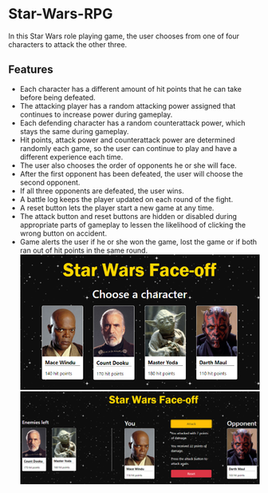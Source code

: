 # Star-Wars-RPG
In this Star Wars role playing game, the user chooses from one of four characters to attack the other three.

## Features
  * Each character has a different amount of hit points that he can take before being defeated. 
  * The attacking player has a random attacking power assigned that continues to increase power during gameplay.
  * Each defending character has a random counterattack power, which stays the same during gameplay.
  * Hit points, attack power and counterattack power are determined randomly each game, so the user can continue to play and have a different experience each time.
  * The user also chooses the order of opponents he or she will face.
  * After the first opponent has been defeated, the user will choose the second opponent.
  * If all three opponents are defeated, the user wins.
  * A battle log keeps the player updated on each round of the fight.
  * A reset button lets the player start a new game at any time.
  * The attack button and reset buttons are hidden or disabled during appropriate parts of gameplay to lessen the likelihood of clicking the wrong button on accident.
  * Game alerts the user if he or she won the game, lost the game or if both ran out of hit points in the same round. 
![Character choice photo](https://github.com/edcourtney74/Star-Wars-RPG/blob/master/assets/images/player-choice-screen.PNG "Game play")
![Game play photo](https://github.com/edcourtney74/Star-Wars-RPG/blob/master/assets/images/gameplay.PNG "Game play")
